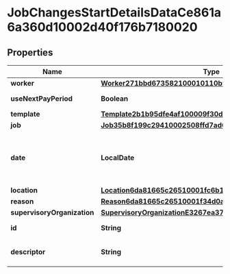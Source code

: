 

# JobChangesStartDetailsDataCe861a6a360d10002d40f176b7180020


## Properties

| Name | Type | Description | Notes |
|------------ | ------------- | ------------- | -------------|
|**worker** | [**Worker271bbd673582100010110b9f9a6d99e1**](Worker271bbd673582100010110b9f9a6d99e1.md) |  |  [optional] |
|**useNextPayPeriod** | **Boolean** | Next Pay Period? |  [optional] |
|**template** | [**Template2b1b95dfe4af100009f30dc769a31686**](Template2b1b95dfe4af100009f30dc769a31686.md) |  |  [optional] |
|**job** | [**Job35b8f199c29410002508ffd7ad6101f3**](Job35b8f199c29410002508ffd7ad6101f3.md) |  |  [optional] |
|**date** | **LocalDate** | The date this business process takes effect. |  |
|**location** | [**Location6da81665c26510001fc6b1d42fae5f7b**](Location6da81665c26510001fc6b1d42fae5f7b.md) |  |  [optional] |
|**reason** | [**Reason6da81665c26510001f34d0a154765e9b**](Reason6da81665c26510001f34d0a154765e9b.md) |  |  [optional] |
|**supervisoryOrganization** | [**SupervisoryOrganizationE3267ea37e6f100032c00c34a99e74d8**](SupervisoryOrganizationE3267ea37e6f100032c00c34a99e74d8.md) |  |  [optional] |
|**id** | **String** | Id of the instance |  [optional] |
|**descriptor** | **String** | A preview of the instance |  [optional] |



